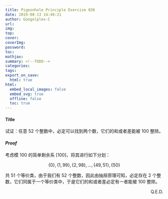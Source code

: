 ```yaml
---
title: Pigeonhole Principle Exercise 036
date: 2019-08-13 14:49:21
author: Googolplex-C
url: 
img: 
top: 
cover: 
coverImg: 
password: 
toc: 
mathjax: 
summary: <!--TODO-->
categories: 
tags:
export_on_save:
  html: true
html:
  embed_local_images: false
  embed_svg: true
  offline: false
  toc: true
---
```


#### Title

试证：任意 $52$ 个整数中，必定可以找到两个数，它们的和或者差能被 $100$ 整除。

#### *Proof*

考虑模 $100$ 的简单剩余系 $[100]$，将其进行如下分划：

$$
\{0\}, \{1,99\}, \{2, 98\}, \dots, \{49,51\},\{50\}
$$

共 $51$ 个等价类，由于我们有 $52$ 个整数，因此由抽屉原理可知，必定存在 $2$ 个整数，它们同属于一个等价类中，于是它们的和或者差必定有一者能被 $100$ 整除。

<p align="right">Q.E.D.</p>
